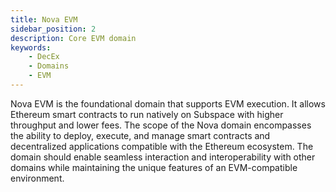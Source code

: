 ```yaml
---
title: Nova EVM
sidebar_position: 2
description: Core EVM domain
keywords:
    - DecEx
    - Domains
    - EVM
---
```


Nova EVM is the foundational domain that supports EVM execution. It allows Ethereum smart contracts to run natively on Subspace with higher throughput and lower fees.
The scope of the Nova domain encompasses the ability to deploy, execute, and manage smart contracts and decentralized applications compatible with the Ethereum ecosystem. The domain should enable seamless interaction and interoperability with other domains while maintaining the unique features of an EVM-compatible environment.
